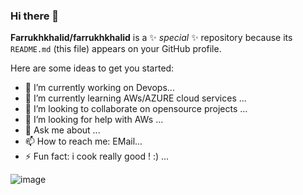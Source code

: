 ### Hi there 👋


**Farrukhkhalid/farrukhkhalid** is a ✨ _special_ ✨ repository because its `README.md` (this file) appears on your GitHub profile.

Here are some ideas to get you started:

- 🔭 I’m currently working on Devops...
- 🌱 I’m currently learning AWs/AZURE cloud services ...
- 👯 I’m looking to collaborate on opensource projects ...
- 🤔 I’m looking for help with AWs ...
- 💬 Ask me about ...
- 📫 How to reach me: EMail...
- ⚡ Fun fact: i cook really good ! :) ...

![image](https://media2.giphy.com/media/qgQUggAC3Pfv687qPC/giphy.gif?cid=ecf05e47atdyru3zbqeqxnszqs57x9ry67q7bku4ujypzc15&rid=giphy.gif&ct=g)
